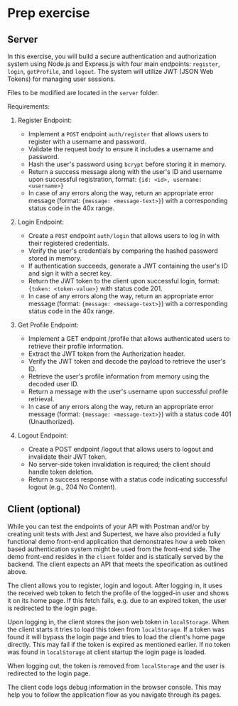 # Prep exercise

## Server

In this exercise, you will build a secure authentication and authorization system using Node.js and Express.js with four main endpoints: `register`, `login`, `getProfile`, and `logout`. The system will utilize JWT (JSON Web Tokens) for managing user sessions.

Files to be modified are located in the `server` folder.

Requirements:

1. Register Endpoint:

   - Implement a `POST` endpoint `auth/register` that allows users to register with a username and password.
   - Validate the request body to ensure it includes a username and password.
   - Hash the user's password using `bcrypt` before storing it in memory.
   - Return a success message along with the user's ID and username upon successful registration, format: `{id: <id>, username: <username>}`
   - In case of any errors along the way, return an appropriate error message (format: `{message: <message-text>}`) with a corresponding status code in the 40x range.

1. Login Endpoint:

   - Create a `POST` endpoint `auth/login` that allows users to log in with their registered credentials.
   - Verify the user's credentials by comparing the hashed password stored in memory.
   - If authentication succeeds, generate a JWT containing the user's ID and sign it with a secret key.
   - Return the JWT token to the client upon successful login, format: `{token: <token-value>}` with status code 201.
   - In case of any errors along the way, return an appropriate error message (format: `{message: <message-text>}`) with a corresponding status code in the 40x range.

1. Get Profile Endpoint:

   - Implement a GET endpoint /profile that allows authenticated users to retrieve their profile information.
   - Extract the JWT token from the Authorization header.
   - Verify the JWT token and decode the payload to retrieve the user's ID.
   - Retrieve the user's profile information from memory using the decoded user ID.
   - Return a message with the user's username upon successful profile retrieval.
   - In case of any errors along the way, return an appropriate error message (format: `{message: <message-text>}`) with a status code 401 (Unauthorized).

1. Logout Endpoint:

   - Create a POST endpoint /logout that allows users to logout and invalidate their JWT token.
   - No server-side token invalidation is required; the client should handle token deletion.
   - Return a success response with a status code indicating successful logout (e.g., 204 No Content).

## Client (optional)

While you can test the endpoints of your API with Postman and/or by creating unit tests with Jest and Supertest, we have also provided a fully functional demo front-end application that demonstrates how a web token based authentication system might be used from the front-end side. The demo front-end resides in the `client` folder and is statically served by the backend. The client expects an API that meets the specification as outlined above.

The client allows you to register, login and logout. After logging in, it uses the received web token to fetch the profile of the logged-in user and shows it on its home page. If this fetch fails, e.g. due to an expired token, the user is redirected to the login page.

Upon logging in, the client stores the json web token in `localStorage`. When the client starts it tries to load this token from `localStorage`. If a token was found it will bypass the login page and tries to load the client's home page directly. This may fail if the token is expired as mentioned earlier. If no token was found in `localStorage` at client startup the login page is loaded.

When logging out, the token is removed from `localStorage` and the user is redirected to the login page.

The client code logs debug information in the browser console. This may help you to follow the application flow as you navigate through its pages.
